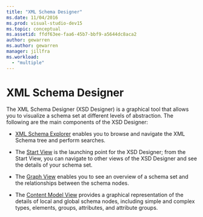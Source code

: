 ```yaml
---
title: "XML Schema Designer"
ms.date: 11/04/2016
ms.prod: visual-studio-dev15
ms.topic: conceptual
ms.assetid: ffdf63ee-faa6-45b7-bbf9-a5644dc8aca2
author: gewarren
ms.author: gewarren
manager: jillfra
ms.workload:
  - "multiple"
---
```

# XML Schema Designer

The XML Schema Designer (XSD Designer) is a graphical tool that allows you to visualize a schema set at different levels of abstraction. The following are the main components of the XSD Designer:

-   [XML Schema Explorer](../xml-tools/xml-schema-explorer.md) enables you to browse and navigate the XML Schema tree and perform searches.

-   The [Start View](../xml-tools/start-view.md) is the launching point for the XSD Designer; from the Start View, you can navigate to other views of the XSD Designer and see the details of your schema set.

-   The [Graph View](../xml-tools/graph-view.md) enables you to see an overview of a schema set and the relationships between the schema nodes.

-   The [Content Model View](../xml-tools/content-model-view.md) provides a graphical representation of the details of local and global schema nodes, including simple and complex types, elements, groups, attributes, and attribute groups.